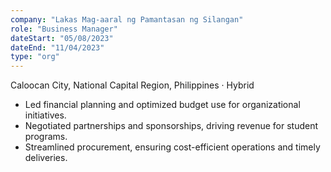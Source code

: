```yaml
---
company: "Lakas Mag-aaral ng Pamantasan ng Silangan"
role: "Business Manager"
dateStart: "05/08/2023"
dateEnd: "11/04/2023"
type: "org"
---
```


Caloocan City, National Capital Region, Philippines · Hybrid

- Led financial planning and optimized budget use for organizational initiatives.
- Negotiated partnerships and sponsorships, driving revenue for student programs.
- Streamlined procurement, ensuring cost-efficient operations and timely deliveries.
